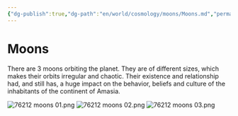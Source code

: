 ```yaml
---
{"dg-publish":true,"dg-path":"en/world/cosmology/moons/Moons.md","permalink":"/en/world/cosmology/moons/moons/","created":"2025-02-11T16:20:47.136+01:00","updated":"2025-02-11T16:23:13.251+01:00"}
---
```



# Moons
There are 3 moons orbiting the planet. They are of different sizes, which makes their orbits irregular and chaotic. Their existence and relationship had, and still has, a huge impact on the behavior, beliefs and culture of the inhabitants of the continent of Amasia.

![76212 moons 01.png](/img/user/7%20Task/files/7%20Worlds/762%20Amasia/7621%20Cosmology/76212%20Moons/files/76212%20moons%2001.png)
![76212 moons 02.png](/img/user/7%20Task/files/7%20Worlds/762%20Amasia/7621%20Cosmology/76212%20Moons/files/76212%20moons%2002.png)
![76212 moons 03.png](/img/user/7%20Task/files/7%20Worlds/762%20Amasia/7621%20Cosmology/76212%20Moons/files/76212%20moons%2003.png)
